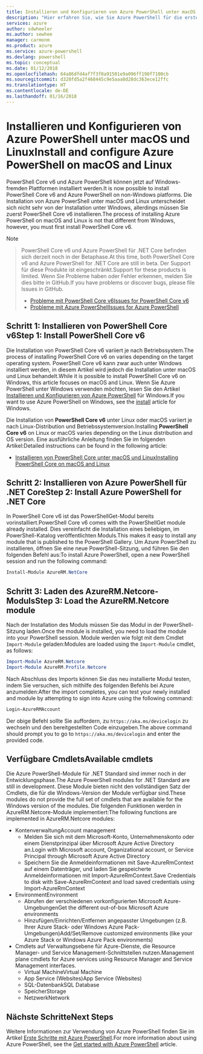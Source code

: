 ```yaml
---
title: Installieren und Konfigurieren von Azure PowerShell unter macOS und Linux | Microsoft-Dokumentation
description: "Hier erfahren Sie, wie Sie Azure PowerShell für die erste Verwendung unter macOS und Linux installieren und konfigurieren."
services: azure
author: sdwheeler
ms.author: sewhee
manager: carmonm
ms.product: azure
ms.service: azure-powershell
ms.devlang: powershell
ms.topic: conceptual
ms.date: 01/12/2018
ms.openlocfilehash: 64a86dfd4af7f3f0a91501e9a096ff190f7100cb
ms.sourcegitcommit: d320fd5a2f468445c9e5aaa8d28dc363ece12ffc
ms.translationtype: HT
ms.contentlocale: de-DE
ms.lasthandoff: 01/16/2018
---
```

# <a name="install-and-configure-azure-powershell-on-macos-and-linux"></a><span data-ttu-id="d438f-103">Installieren und Konfigurieren von Azure PowerShell unter macOS und Linux</span><span class="sxs-lookup"><span data-stu-id="d438f-103">Install and configure Azure PowerShell on macOS and Linux</span></span>

<span data-ttu-id="d438f-104">PowerShell Core v6 und Azure PowerShell können jetzt auf Windows-fremden Plattformen installiert werden.</span><span class="sxs-lookup"><span data-stu-id="d438f-104">It is now possible to install PowerShell Core v6 and Azure PowerShell on non-Windows platforms.</span></span>
<span data-ttu-id="d438f-105">Die Installation von Azure PowerShell unter macOS und Linux unterscheidet sich nicht sehr von der Installation unter Windows, allerdings müssen Sie zuerst PowerShell Core v6 installieren.</span><span class="sxs-lookup"><span data-stu-id="d438f-105">The process of installing Azure PowerShell on macOS and Linux is not that different from Windows, however, you must first install PowerShell Core v6.</span></span>

> [!NOTE]

> <span data-ttu-id="d438f-106">PowerShell Core v6 und Azure PowerShell für .NET Core befinden sich derzeit noch in der Betaphase.</span><span class="sxs-lookup"><span data-stu-id="d438f-106">At this time, both PowerShell Core v6 and Azure PowerShell for .NET Core are still in beta.</span></span>
> <span data-ttu-id="d438f-107">Der Support für diese Produkte ist eingeschränkt.</span><span class="sxs-lookup"><span data-stu-id="d438f-107">Support for these products is limited.</span></span> <span data-ttu-id="d438f-108">Wenn Sie Probleme haben oder Fehler erkennen, melden Sie dies bitte in GitHub.</span><span class="sxs-lookup"><span data-stu-id="d438f-108">If you have problems or discover bugs, please file Issues in GitHub.</span></span>
>
> * [<span data-ttu-id="d438f-109">Probleme mit PowerShell Core v6</span><span class="sxs-lookup"><span data-stu-id="d438f-109">Issues for PowerShell Core v6</span></span>](https://github.com/PowerShell/PowerShell/issues)
> * [<span data-ttu-id="d438f-110">Probleme mit Azure PowerShell</span><span class="sxs-lookup"><span data-stu-id="d438f-110">Issues for Azure PowerShell</span></span>](https://github.com/azure/azure-docs-powershell/issues)

## <a name="step-1-install-powershell-core-v6"></a><span data-ttu-id="d438f-111">Schritt 1: Installieren von PowerShell Core v6</span><span class="sxs-lookup"><span data-stu-id="d438f-111">Step 1: Install PowerShell Core v6</span></span>

<span data-ttu-id="d438f-112">Die Installation von PowerShell Core v6 variiert je nach Betriebssystem.</span><span class="sxs-lookup"><span data-stu-id="d438f-112">The process of installing PowerShell Core v6 on varies depending on the target operating system.</span></span>
<span data-ttu-id="d438f-113">PowerShell Core v6 kann zwar auch unter Windows installiert werden, in diesem Artikel wird jedoch die Installation unter macOS und Linux behandelt.</span><span class="sxs-lookup"><span data-stu-id="d438f-113">While it is possible to install PowerShell Core v6 on Windows, this article focuses on macOS and Linux.</span></span> <span data-ttu-id="d438f-114">Wenn Sie Azure PowerShell unter Windows verwenden möchten, lesen Sie den Artikel [Installieren und Konfigurieren von Azure PowerShell](./install-azurerm-ps.md) für Windows.</span><span class="sxs-lookup"><span data-stu-id="d438f-114">If you want to use Azure PowerShell on Windows, see the [install](./install-azurerm-ps.md) article for Windows.</span></span>

<span data-ttu-id="d438f-115">Die Installation von **PowerShell Core v6** unter Linux oder macOS variiert je nach Linux-Distribution und Betriebssystemversion.</span><span class="sxs-lookup"><span data-stu-id="d438f-115">Installing **PowerShell Core v6** on Linux or macOS varies depending on the Linux distribution and OS version.</span></span>
<span data-ttu-id="d438f-116">Eine ausführliche Anleitung finden Sie im folgenden Artikel:</span><span class="sxs-lookup"><span data-stu-id="d438f-116">Detailed instructions can be found in the following article:</span></span>

- [<span data-ttu-id="d438f-117">Installieren von PowerShell Core unter macOS und Linux</span><span class="sxs-lookup"><span data-stu-id="d438f-117">Installing PowerShell Core on macOS and Linux</span></span>](/powershell/scripting/setup/installing-powershell-core-on-macos-and-linux)

## <a name="step-2-install-azure-powershell-for-net-core"></a><span data-ttu-id="d438f-118">Schritt 2: Installieren von Azure PowerShell für .NET Core</span><span class="sxs-lookup"><span data-stu-id="d438f-118">Step 2: Install Azure PowerShell for .NET Core</span></span>

<span data-ttu-id="d438f-119">In PowerShell Core v6 ist das PowerShellGet-Modul bereits vorinstalliert.</span><span class="sxs-lookup"><span data-stu-id="d438f-119">PowerShell Core v6 comes with the PowerShellGet module already installed.</span></span> <span data-ttu-id="d438f-120">Dies vereinfacht die Installation eines beliebigen, im PowerShell-Katalog veröffentlichten Moduls.</span><span class="sxs-lookup"><span data-stu-id="d438f-120">This makes it easy to install any module that is published to the PowerShell Gallery.</span></span> <span data-ttu-id="d438f-121">Um Azure PowerShell zu installieren, öffnen Sie eine neue PowerShell-Sitzung, und führen Sie den folgenden Befehl aus:</span><span class="sxs-lookup"><span data-stu-id="d438f-121">To install Azure PowerShell, open a new PowerShell session and run the following command:</span></span>

```powershell
Install-Module AzureRM.NetCore
```

## <a name="step-3-load-the-azurermnetcore-module"></a><span data-ttu-id="d438f-122">Schritt 3: Laden des AzureRM.Netcore-Moduls</span><span class="sxs-lookup"><span data-stu-id="d438f-122">Step 3: Load the AzureRM.Netcore module</span></span>

<span data-ttu-id="d438f-123">Nach der Installation des Moduls müssen Sie das Modul in der PowerShell-Sitzung laden.</span><span class="sxs-lookup"><span data-stu-id="d438f-123">Once the module is installed, you need to load the module into your PowerShell session.</span></span> <span data-ttu-id="d438f-124">Module werden wie folgt mit dem Cmdlet `Import-Module` geladen:</span><span class="sxs-lookup"><span data-stu-id="d438f-124">Modules are loaded using the `Import-Module` cmdlet, as follows:</span></span>

```powershell
Import-Module AzureRM.Netcore
Import-Module AzureRM.Profile.Netcore
```

<span data-ttu-id="d438f-125">Nach Abschluss des Imports können Sie das neu installierte Modul testen, indem Sie versuchen, sich mithilfe des folgenden Befehls bei Azure anzumelden:</span><span class="sxs-lookup"><span data-stu-id="d438f-125">After the import completes, you can test your newly installed and module by attempting to sign into Azure using the following command:</span></span>

```powershell
Login-AzureRMAccount
```

<span data-ttu-id="d438f-126">Der obige Befehl sollte Sie auffordern, zu `https://aka.ms/devicelogin` zu wechseln und den bereitgestellten Code einzugeben.</span><span class="sxs-lookup"><span data-stu-id="d438f-126">The above command should prompt you to go to `https://aka.ms/devicelogin` and enter the provided code.</span></span>

## <a name="available-cmdlets"></a><span data-ttu-id="d438f-127">Verfügbare Cmdlets</span><span class="sxs-lookup"><span data-stu-id="d438f-127">Available cmdlets</span></span>

<span data-ttu-id="d438f-128">Die Azure PowerShell-Module für .NET Standard sind immer noch in der Entwicklungsphase.</span><span class="sxs-lookup"><span data-stu-id="d438f-128">The Azure PowerShell modules for .NET Standard are still in development.</span></span> <span data-ttu-id="d438f-129">Diese Module bieten nicht den vollständigen Satz der Cmdlets, die für die Windows-Version der Module verfügbar sind.</span><span class="sxs-lookup"><span data-stu-id="d438f-129">These modules do not provide the full set of cmdlets that are available for the Windows version of the modules.</span></span> <span data-ttu-id="d438f-130">Die folgenden Funktionen werden in AzureRM.Netcore-Module implementiert:</span><span class="sxs-lookup"><span data-stu-id="d438f-130">The following functions are implemented in AzureRM.Netcore modules:</span></span>

* <span data-ttu-id="d438f-131">Kontenverwaltung</span><span class="sxs-lookup"><span data-stu-id="d438f-131">Account management</span></span>
  - <span data-ttu-id="d438f-132">Melden Sie sich mit dem Microsoft-Konto, Unternehmenskonto oder einem Dienstprinzipal über Microsoft Azure Active Directory an.</span><span class="sxs-lookup"><span data-stu-id="d438f-132">Login with Microsoft account, Organizational account, or Service Principal through Microsoft Azure Active Directory</span></span>
  - <span data-ttu-id="d438f-133">Speichern Sie die Anmeldeinformationen mit Save-AzureRmContext auf einem Datenträger, und laden Sie gespeicherte Anmeldeinformationen mit Import-AzureRmContext.</span><span class="sxs-lookup"><span data-stu-id="d438f-133">Save Credentials to disk with Save-AzureRmContext and load saved credentials using Import-AzureRmContext</span></span>
* <span data-ttu-id="d438f-134">Environment</span><span class="sxs-lookup"><span data-stu-id="d438f-134">Environment</span></span>
  - <span data-ttu-id="d438f-135">Abrufen der verschiedenen vorkonfigurierten Microsoft Azure-Umgebungen</span><span class="sxs-lookup"><span data-stu-id="d438f-135">Get the different out-of-box Microsoft Azure environments</span></span>
  - <span data-ttu-id="d438f-136">Hinzufügen/Einrichten/Entfernen angepasster Umgebungen (z.B. Ihrer Azure Stack- oder Windows Azure Pack-Umgebungen)</span><span class="sxs-lookup"><span data-stu-id="d438f-136">Add/Set/Remove customized environments (like your Azure Stack or Windows Azure Pack environments)</span></span>
* <span data-ttu-id="d438f-137">Cmdlets auf Verwaltungsebene für Azure-Dienste, die Resource Manager- und Service Management-Schnittstellen nutzen.</span><span class="sxs-lookup"><span data-stu-id="d438f-137">Management plane cmdlets for Azure services using Resource Manager and Service Management interfaces.</span></span>
  - <span data-ttu-id="d438f-138">Virtual Machine</span><span class="sxs-lookup"><span data-stu-id="d438f-138">Virtual Machine</span></span>
  - <span data-ttu-id="d438f-139">App Service (Websites)</span><span class="sxs-lookup"><span data-stu-id="d438f-139">App Service (Websites)</span></span>
  - <span data-ttu-id="d438f-140">SQL-Datenbank</span><span class="sxs-lookup"><span data-stu-id="d438f-140">SQL Database</span></span>
  - <span data-ttu-id="d438f-141">Speicher</span><span class="sxs-lookup"><span data-stu-id="d438f-141">Storage</span></span>
  - <span data-ttu-id="d438f-142">Netzwerk</span><span class="sxs-lookup"><span data-stu-id="d438f-142">Network</span></span>

## <a name="next-steps"></a><span data-ttu-id="d438f-143">Nächste Schritte</span><span class="sxs-lookup"><span data-stu-id="d438f-143">Next Steps</span></span>

<span data-ttu-id="d438f-144">Weitere Informationen zur Verwendung von Azure PowerShell finden Sie im Artikel [Erste Schritte mit Azure PowerShell](get-started-azureps.md).</span><span class="sxs-lookup"><span data-stu-id="d438f-144">For more information about using Azure PowerShell, see the [Get started with Azure PowerShell](get-started-azureps.md) article.</span></span>
